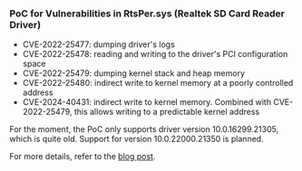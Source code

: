 ### PoC for Vulnerabilities in RtsPer.sys (Realtek SD Card Reader Driver)

- CVE-2022-25477: dumping driver's logs
- CVE-2022-25478: reading and writing to the driver's PCI configuration space
- CVE-2022-25479: dumping kernel stack and heap memory
- CVE-2022-25480: indirect write to kernel memory at a poorly controlled address
- CVE-2024-40431: indirect write to kernel memory. Combined with CVE-2022-25479, this allows writing to a predictable kernel address

For the moment, the PoC only supports driver version 10.0.16299.21305, which is quite old. Support for version 10.0.22000.21350 is planned.

For more details, refer to the [blog post](https://zwclose.github.io/2024/10/14/rtsper1.html).